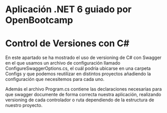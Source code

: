 # Aplicación .NET 6 guiado por OpenBootcamp

# Control de Versiones con C#

En este apartado se ha mostrado el uso de versioning de C# con Swagger en el que usamos un archivo de configuración llamado ConfigureSwaggerOptions.cs,
el cuál podría ubicarse en una carpeta Configs y que podemos reutilizar en distintos proyectos añadiendo la configuración que necesitemos para cada uno.

Además el archivo Program.cs contiene las declaraciones necesarias para que swagger documente de forma correcta nuestra aplicación, realizando versioning de cada controlador o ruta dependiendo de la estructura de nuestro proyecto.

